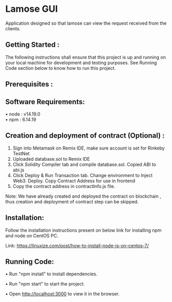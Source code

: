 # Lamose GUI 
Application designed so that lamose can view the request received from the clients.

## Getting Started :
 
The following instructions shall ensure that this project is up and running on your local machine for development and testing purposes. 
See Running Code section below to know how to run this project.


## Prerequisites :

## Software Requirements:

•	node : v14.19.0  
•	npm  : 6.14.19

## Creation and deployment of contract (Optional) :
1. Sign into Metamask on Remix IDE, make sure account is set for Rinkeby TestNet
2. Uploaded database.sol to Remix IDE
3. Click Solidity Compiler tab and compile database.sol. Copied ABI to abi.js
4. Click Deploy & Run Transaction tab. Change environment to Inject Web3. Deploy. Copy Contract Address for use in frontend
5. Copy the contract address in contractInfo.js file.

Note: We have already created and deployed the contract on blockchain , thus creation and deployment of contract step can be skipped.


## Installation:
Follow the installation instructions present on below link for installing npm and node on CentOS PC.

Link: https://linuxize.com/post/how-to-install-node-js-on-centos-7/

## Running Code: 

•	Run "npm install" to install dependencies.

•	Run "npm start" to start the project.

•	Open [http://localhost:3000](http://localhost:3000) to view it in the browser.
